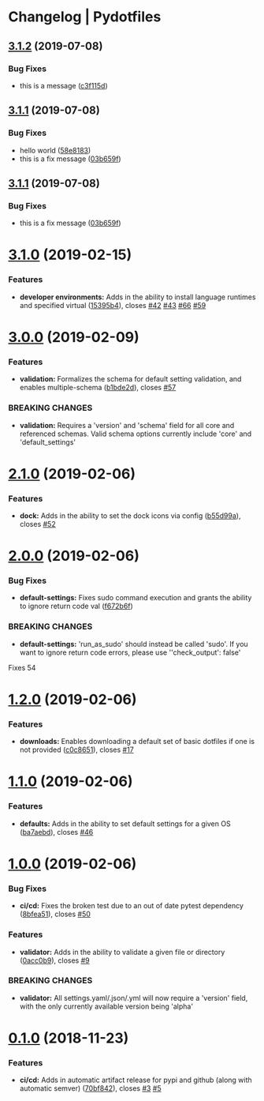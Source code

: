 # Changelog | Pydotfiles

## [3.1.2](https://github.com/morining/pydotfiles/compare/v3.1.1...v3.1.2) (2019-07-08)


### Bug Fixes

* this is a message ([c3f115d](https://github.com/morining/pydotfiles/commit/c3f115d))

## [3.1.1](https://github.com/morining/pydotfiles/compare/v3.1.0...v3.1.1) (2019-07-08)


### Bug Fixes

* hello world ([58e8183](https://github.com/morining/pydotfiles/commit/58e8183))
* this is a fix message ([03b659f](https://github.com/morining/pydotfiles/commit/03b659f))

## [3.1.1](https://github.com/morining/pydotfiles/compare/v3.1.0...v3.1.1) (2019-07-08)


### Bug Fixes

* this is a fix message ([03b659f](https://github.com/morining/pydotfiles/commit/03b659f))

# [3.1.0](https://github.com/JasonYao/pydotfiles/compare/v3.0.0...v3.1.0) (2019-02-15)


### Features

* **developer environments:** Adds in the ability to install language runtimes and specified virtual ([15395b4](https://github.com/JasonYao/pydotfiles/commit/15395b4)), closes [#42](https://github.com/JasonYao/pydotfiles/issues/42) [#43](https://github.com/JasonYao/pydotfiles/issues/43) [#66](https://github.com/JasonYao/pydotfiles/issues/66) [#59](https://github.com/JasonYao/pydotfiles/issues/59)

# [3.0.0](https://github.com/JasonYao/pydotfiles/compare/v2.1.0...v3.0.0) (2019-02-09)


### Features

* **validation:** Formalizes the schema for default setting validation, and enables multiple-schema ([b1bde2d](https://github.com/JasonYao/pydotfiles/commit/b1bde2d)), closes [#57](https://github.com/JasonYao/pydotfiles/issues/57)


### BREAKING CHANGES

* **validation:** Requires a 'version' and 'schema' field for all core and referenced schemas. Valid
schema options currently include 'core' and 'default_settings'

# [2.1.0](https://github.com/JasonYao/pydotfiles/compare/v2.0.0...v2.1.0) (2019-02-06)


### Features

* **dock:** Adds in the ability to set the dock icons via config ([b55d99a](https://github.com/JasonYao/pydotfiles/commit/b55d99a)), closes [#52](https://github.com/JasonYao/pydotfiles/issues/52)

# [2.0.0](https://github.com/JasonYao/pydotfiles/compare/v1.2.0...v2.0.0) (2019-02-06)


### Bug Fixes

* **default-settings:** Fixes sudo command execution and grants the ability to ignore return code val ([f672b6f](https://github.com/JasonYao/pydotfiles/commit/f672b6f))


### BREAKING CHANGES

* **default-settings:** 'run_as_sudo' should instead be called 'sudo'. If you want to ignore return code
errors, please use ''check_output': false'

Fixes 54

# [1.2.0](https://github.com/JasonYao/pydotfiles/compare/v1.1.0...v1.2.0) (2019-02-06)


### Features

* **downloads:** Enables downloading a default set of basic dotfiles if one is not provided ([c0c8651](https://github.com/JasonYao/pydotfiles/commit/c0c8651)), closes [#17](https://github.com/JasonYao/pydotfiles/issues/17)

# [1.1.0](https://github.com/JasonYao/pydotfiles/compare/v1.0.0...v1.1.0) (2019-02-06)


### Features

* **defaults:** Adds in the ability to set default settings for a given OS ([ba7aebd](https://github.com/JasonYao/pydotfiles/commit/ba7aebd)), closes [#46](https://github.com/JasonYao/pydotfiles/issues/46)

# [1.0.0](https://github.com/JasonYao/pydotfiles/compare/v0.1.0...v1.0.0) (2019-02-06)


### Bug Fixes

* **ci/cd:** Fixes the broken test due to an out of date pytest dependency ([8bfea51](https://github.com/JasonYao/pydotfiles/commit/8bfea51)), closes [#50](https://github.com/JasonYao/pydotfiles/issues/50)


### Features

* **validator:** Adds in the ability to validate a given file or directory ([0acc0b9](https://github.com/JasonYao/pydotfiles/commit/0acc0b9)), closes [#9](https://github.com/JasonYao/pydotfiles/issues/9)


### BREAKING CHANGES

* **validator:** All settings.yaml/.json/.yml will now require a 'version' field, with the only
currently available version being 'alpha'

# [0.1.0](https://github.com/JasonYao/pydotfiles/compare/v0.0.5...v0.1.0) (2018-11-23)


### Features

* **ci/cd:** Adds in automatic artifact release for pypi and github (along with automatic semver) ([70bf842](https://github.com/JasonYao/pydotfiles/commit/70bf842)), closes [#3](https://github.com/JasonYao/pydotfiles/issues/3) [#5](https://github.com/JasonYao/pydotfiles/issues/5)
